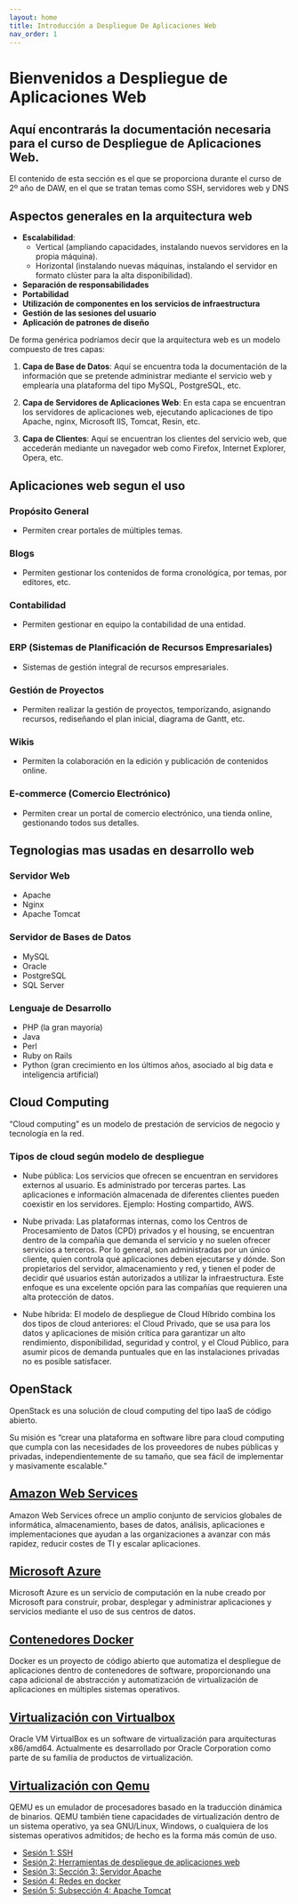 ```yaml
---
layout: home
title: Introducción a Despliegue De Aplicaciones Web
nav_order: 1
---
```



# Bienvenidos a Despliegue de Aplicaciones Web
## Aquí encontrarás la documentación necesaria para el curso de Despliegue de Aplicaciones Web.

El contenido de esta sección es el que se proporciona durante el curso de 2º año de DAW, en el que se tratan temas como SSH, servidores web y DNS

## Aspectos generales en la arquitectura web

- **Escalabilidad**: 
  - Vertical (ampliando capacidades, instalando nuevos servidores en la propia máquina).
  - Horizontal (instalando nuevas máquinas, instalando el servidor en formato clúster para la alta disponibilidad).
- **Separación de responsabilidades**
- **Portabilidad**
- **Utilización de componentes en los servicios de infraestructura**
- **Gestión de las sesiones del usuario**
- **Aplicación de patrones de diseño**

De forma genérica podríamos decir que la arquitectura web es un modelo compuesto de tres capas:

1. **Capa de Base de Datos**: Aquí se encuentra toda la documentación de la información que se pretende administrar mediante el servicio web y emplearía una plataforma del tipo MySQL, PostgreSQL, etc.

2. **Capa de Servidores de Aplicaciones Web**: En esta capa se encuentran los servidores de aplicaciones web, ejecutando aplicaciones de tipo Apache, nginx, Microsoft IIS, Tomcat, Resin, etc.

3. **Capa de Clientes**: Aquí se encuentran los clientes del servicio web, que accederán mediante un navegador web como Firefox, Internet Explorer, Opera, etc.


## Aplicaciones web segun el uso

### Propósito General
- Permiten crear portales de múltiples temas.

### Blogs
- Permiten gestionar los contenidos de forma cronológica, por temas, por editores, etc.

### Contabilidad
- Permiten gestionar en equipo la contabilidad de una entidad.

### ERP (Sistemas de Planificación de Recursos Empresariales)
- Sistemas de gestión integral de recursos empresariales.

### Gestión de Proyectos
- Permiten realizar la gestión de proyectos, temporizando, asignando recursos, rediseñando el plan inicial, diagrama de Gantt, etc.

### Wikis
- Permiten la colaboración en la edición y publicación de contenidos online.

### E-commerce (Comercio Electrónico)
- Permiten crear un portal de comercio electrónico, una tienda online, gestionando todos sus detalles.

## Tegnologias mas usadas en desarrollo web

### Servidor Web
- Apache
- Nginx
- Apache Tomcat

### Servidor de Bases de Datos
- MySQL
- Oracle
- PostgreSQL
- SQL Server

### Lenguaje de Desarrollo
- PHP (la gran mayoría)
- Java
- Perl
- Ruby on Rails
- Python (gran crecimiento en los últimos años, asociado al big data e inteligencia artificial)


## Cloud Computing

“Cloud computing” es un modelo de prestación de servicios de negocio y tecnología en la red. 

### Tipos de cloud según modelo de despliegue

- Nube pública: Los servicios que ofrecen se encuentran en servidores externos al usuario.  Es administrado por terceras partes. Las aplicaciones e información almacenada de diferentes clientes pueden coexistir en los servidores. 
Ejemplo: Hosting compartido, AWS.

- Nube privada: Las plataformas internas, como los Centros de Procesamiento de Datos (CPD) privados y el housing, se encuentran dentro de la compañía que demanda el servicio y no suelen ofrecer servicios a terceros. Por lo general, son administradas por un único cliente, quien controla qué aplicaciones deben ejecutarse y dónde. Son propietarios del servidor, almacenamiento y red, y tienen el poder de decidir qué usuarios están autorizados a utilizar la infraestructura. Este enfoque es una excelente opción para las compañías que requieren una alta protección de datos.
  
- Nube híbrida: El modelo de despliegue de Cloud Híbrido combina los dos tipos de cloud anteriores: el Cloud Privado, que se usa para los datos y aplicaciones de misión crítica para garantizar un alto rendimiento, disponibilidad, seguridad y control, y el Cloud Público, para asumir picos de demanda puntuales que en las instalaciones privadas no es posible satisfacer.

## OpenStack

OpenStack es una solución de cloud computing del tipo IaaS de código abierto.

Su misión es “crear una plataforma en software libre para cloud computing que cumpla con las necesidades de los proveedores de nubes públicas y privadas, independientemente de su tamaño, que sea fácil de implementar y masivamente escalable."


## [Amazon Web Services](https://aws.amazon.com/es/)

Amazon Web Services ofrece un amplio conjunto de servicios globales de informática, almacenamiento, bases de datos, análisis, aplicaciones e implementaciones que ayudan a las organizaciones a avanzar con más rapidez, reducir costes de TI y escalar aplicaciones.

## [Microsoft Azure](https://azure.microsoft.com/es-es)

Microsoft Azure es un servicio de computación en la nube creado por Microsoft para construir, probar, desplegar y administrar aplicaciones y servicios mediante el uso de sus centros de datos.

## [Contenedores Docker](https://www.docker.com/)

Docker es un proyecto de código abierto que automatiza el despliegue de aplicaciones dentro de contenedores de software, proporcionando una capa adicional de abstracción y automatización de virtualización de aplicaciones en múltiples sistemas operativos.​ 

## [Virtualización con Virtualbox](https://www.virtualbox.org/)

Oracle VM VirtualBox es un software de virtualización para arquitecturas x86/amd64. Actualmente es desarrollado por Oracle Corporation como parte de su familia de productos de virtualización.

## [Virtualización con Qemu](https://www.qemu.org/)

QEMU es un emulador de procesadores basado en la traducción dinámica de binarios. QEMU también tiene capacidades de virtualización dentro de un sistema operativo, ya sea GNU/Linux, Windows, o cualquiera de los sistemas operativos admitidos; de hecho es la forma más común de uso.






* [Sesión 1: SSH](seccion-1)
* [Sesión 2: Herramientas de despliegue de aplicaciones web](seccion-2)
* [Sesión 3: Sección 3: Servidor Apache](seccion-3)
* [Sesión 4: Redes en docker](seccion-4)
* [Sesión 5: Subsección 4: Apache Tomcat](seccion-5)
